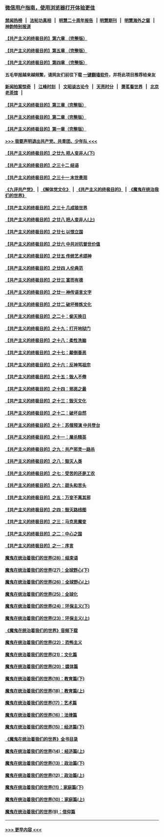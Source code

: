 ### [微信用户指南，使用浏览器打开体验更佳](https://github.com/gfw-breaker/banned-news1/blob/master/indexes/wechat-guide.md?t=0)
#### [禁闻热榜](热点新闻.md?t=0)  &nbsp;&nbsp;|&nbsp;&nbsp; [法轮功真相](https://github.com/gfw-breaker/truth/blob/master/README.md?t=0) &nbsp;&nbsp;|&nbsp;&nbsp; [明慧二十周年报告](https://github.com/gfw-breaker/mh-reports/blob/master/README.md?t=0) &nbsp;&nbsp;|&nbsp;&nbsp;[明慧期刊](https://github.com/gfw-breaker/mh-qikan) &nbsp;&nbsp;|&nbsp;&nbsp; [明慧海外之窗](https://github.com/gfw-breaker/mh-news/blob/master/README.md?t=0) &nbsp;&nbsp;|&nbsp;&nbsp; [神韵特别报道](https://github.com/gfw-breaker/mh-news/blob/master/shenyun.md?t=0)
#### [【共产主义的终极目的】第六章 （完整版）](../pages/nsc422/n11428913.md?t=02100902) 
#### [【共产主义的终极目的】第五章 （完整版）](../pages/nsc422/n11428912.md?t=02100902) 
#### [【共产主义的终极目的】第四章 （完整版）](../pages/nsc422/n11428907.md?t=02100902) 
#### 五毛举报越来越频繁，请网友们前往下载 [一键翻墙软件](https://github.com/gfw-breaker/ssr-accounts)，并将此项目推荐给亲友
#### [新闻拍案惊奇](https://github.com/gfw-breaker/banned-news1/blob/master/pages/link4.md) &nbsp;&nbsp;|&nbsp;&nbsp; [江峰时刻](https://github.com/gfw-breaker/banned-news1/blob/master/pages/link4.md) &nbsp;&nbsp;|&nbsp;&nbsp; [文昭谈古论今](https://github.com/gfw-breaker/banned-news1/blob/master/pages/link4.md) &nbsp;&nbsp;|&nbsp;&nbsp; [天亮时分](https://github.com/gfw-breaker/banned-news1/blob/master/pages/link4.md) &nbsp;&nbsp;|&nbsp;&nbsp; [萧茗看世界](https://github.com/gfw-breaker/banned-news1/blob/master/pages/link4.md) &nbsp;&nbsp;|&nbsp;&nbsp; [北京老茶馆](https://github.com/gfw-breaker/banned-news1/blob/master/pages/link4.md) &nbsp;&nbsp;|&nbsp;&nbsp; 
#### [【共产主义的终极目的】第三章（完整版）](../pages/nsc422/n11428848.md?t=02100902) 
#### [【共产主义的终极目的】第二章（完整版）](../pages/nsc422/n11428831.md?t=02100902) 
#### [【共产主义的终极目的】第一章（完整版）](../pages/nsc422/n11417651.md?t=02100902) 
#### [>>> 我要声明退出共产党、共青团、少年队 <<<](https://github.com/begood0513/goodnews/blob/master/quit/letter.md) 
#### [【共产主义的终极目的】之廿九 把人变非人(下)](../pages/nsc422/n11344140.md?t=02100902) 
#### [【共产主义的终极目的】之三十二 结语](../pages/nsc422/n11360535.md?t=02100902) 
#### [【共产主义的终极目的】之三十一 末世景观](../pages/nsc422/n11351129.md?t=02100902) 
#### [《九评共产党》](https://github.com/begood0513/9ping.md/blob/master/README.md) &nbsp;|&nbsp; [《解体党文化》](../../../../jtdwh.md/blob/master/README.md)  &nbsp;|&nbsp; [《共产主义的终极目的》](../../../../gczydzjmd.md/blob/master/README.md) &nbsp;|&nbsp; [《魔鬼在统治我们的世界》](../../../../mgztzwmdsj.md/blob/master/README.md) 
#### [【共产主义的终极目的】之三十 几成狼世界](../pages/nsc422/n11348280.md?t=02100902) 
#### [【共产主义的终极目的】之廿八 把人变非人(上)](../pages/nsc422/n11340492.md?t=02100902) 
#### [【共产主义的终极目的】之廿七 以恨立国](../pages/nsc422/n11336944.md?t=02100902) 
#### [【共产主义的终极目的】之廿六 中共对抗普世价值](../pages/nsc422/n11324785.md?t=02100902) 
#### [【共产主义的终极目的】之廿五 传统艺术颂神](../pages/nsc422/n11296396.md?t=02100902) 
#### [【共产主义的终极目的】之廿四 人伦典范](../pages/nsc422/n11296397.md?t=02100902) 
#### [【共产主义的终极目的】之廿三 富而有德](../pages/nsc422/n11283598.md?t=02100902) 
#### [【共产主义的终极目的】之廿一 神传语言文字](../pages/nsc422/n11263265.md?t=02100902) 
#### [【共产主义的终极目的】之廿二 破坏修炼文化](../pages/nsc422/n11245728.md?t=02100902) 
#### [【共产主义的终极目的】之二十：偷天换日](../pages/nsc422/n11238846.md?t=02100902) 
#### [【共产主义的终极目的】之十九：打开地狱门](../pages/nsc422/n11206376.md?t=02100902) 
#### [【共产主义的终极目的】之十八：柔性洗脑](../pages/nsc422/n11199994.md?t=02100902) 
#### [【共产主义的终极目的】之十七：颠倒善恶](../pages/nsc422/n11179782.md?t=02100902) 
#### [【共产主义的终极目的】之十六：反神骂祖宗](../pages/nsc422/n11166798.md?t=02100902) 
#### [【共产主义的终极目的】之十五：毁人不倦](../pages/nsc422/n11166792.md?t=02100902) 
#### [【共产主义的终极目的】之十四：邪恶之最](../pages/nsc422/n11150249.md?t=02100902) 
#### [【共产主义的终极目的】之十三：毁灭文化](../pages/nsc422/n11135227.md?t=02100902) 
#### [【共产主义的终极目的】之十二：破坏自然](../pages/nsc422/n11135214.md?t=02100902) 
#### [【共产主义的终极目的】之十：苏俄预演 中共登台](../pages/nsc422/n11118424.md?t=02100902) 
#### [【共产主义的终极目的】之十一：屠杀精英](../pages/nsc422/n11118442.md?t=02100902) 
#### [【共产主义的终极目的】之九：共产邪灵一路杀](../pages/nsc422/n11114139.md?t=02100902) 
#### [【共产主义的终极目的】之八：毁灭人类](../pages/nsc422/n11108503.md?t=02100902) 
#### [【共产主义的终极目的】之七：受苦的还是工农](../pages/nsc422/n11101809.md?t=02100902) 
#### [【共产主义的终极目的】之六：甜头和苦头](../pages/nsc422/n11096971.md?t=02100902) 
#### [【共产主义的终极目的】之五：万变不离其邪](../pages/nsc422/n11091285.md?t=02100902) 
#### [【共产主义的终极目的】之四：毁灭路线图](../pages/nsc422/n11086284.md?t=02100902) 
#### [【共产主义的终极目的】之三：马克思魔变](../pages/nsc422/n11061941.md?t=02100902) 
#### [【共产主义的终极目的】之二：中心之国](../pages/nsc422/n11047728.md?t=02100902) 
#### [【共产主义的终极目的】之一：序言](../pages/nsc422/n11086077.md?t=02100902) 
#### [魔鬼在统治着我们的世界(28)：结束语](../pages/nsc422/n10936246.md?t=02100902) 
#### [魔鬼在统治着我们的世界(27)：全球野心(下)](../pages/nsc422/n10928319.md?t=02100902) 
#### [魔鬼在统治着我们的世界(26)：全球野心(上)](../pages/nsc422/n10900318.md?t=02100902) 
#### [魔鬼在统治着我们的世界(25)：全球化](../pages/nsc422/n10788205.md?t=02100902) 
#### [魔鬼在统治着我们的世界(24)：环保主义(下)](../pages/nsc422/n10695307.md?t=02100902) 
#### [魔鬼在统治着我们的世界(23)：环保主义(上)](../pages/nsc422/n10688613.md?t=02100902) 
#### [《魔鬼在统治着我们的世界》音频下载](../pages/nsc422/n10635553.md?t=02100902) 
#### [魔鬼在统治着我们的世界(22)：恐怖主义](../pages/nsc422/n10614727.md?t=02100902) 
#### [魔鬼在统治着我们的世界(21)：文化篇](../pages/nsc422/n10597706.md?t=02100902) 
#### [魔鬼在统治着我们的世界(20)：媒体篇](../pages/nsc422/n10586579.md?t=02100902) 
#### [魔鬼在统治着我们的世界(19)：教育篇(下)](../pages/nsc422/n10564808.md?t=02100902) 
#### [魔鬼在统治着我们的世界(18)：教育篇(上)](../pages/nsc422/n10526970.md?t=02100902) 
#### [魔鬼在统治着我们的世界(17)：艺术篇](../pages/nsc422/n10499093.md?t=02100902) 
#### [魔鬼在统治着我们的世界(16)：法律篇](../pages/nsc422/n10485969.md?t=02100902) 
#### [魔鬼在统治着我们的世界(15)：经济篇(下)](../pages/nsc422/n10469975.md?t=02100902) 
#### [《魔鬼在统治着我们的世界》全书目录](../pages/nsc422/n10464261.md?t=02100902) 
#### [魔鬼在统治着我们的世界(14)：经济篇(上)](../pages/nsc422/n10457370.md?t=02100902) 
#### [魔鬼在统治着我们的世界(13)：政治篇(下)](../pages/nsc422/n10448270.md?t=02100902) 
#### [魔鬼在统治着我们的世界(12)：政治篇(上)](../pages/nsc422/n10444576.md?t=02100902) 
#### [魔鬼在统治着我们的世界(11)：家庭篇(下)](../pages/nsc422/n10440961.md?t=02100902) 
#### [魔鬼在统治着我们的世界(10)：家庭篇(上)](../pages/nsc422/n10435448.md?t=02100902) 
#### [魔鬼在统治着我们的世界(9)：信仰篇](../pages/nsc422/n10432159.md?t=02100902) 

----
#### [ >>> 更早内容 <<< ](../indexes/nsc422-earlier.md)
